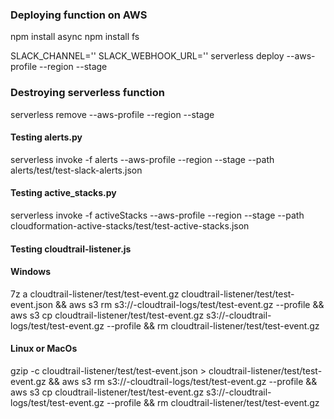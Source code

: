 ### Deploying function on AWS
npm install async
npm install fs

SLACK_CHANNEL='<SLACK-CHANNEL-NAME>' SLACK_WEBHOOK_URL='<SLACK-WEBHOOK-URL>' serverless deploy --aws-profile <aws-profile-name> --region <region> --stage <stage>

### Destroying serverless function
serverless remove --aws-profile <aws-profile-name> --region <region> --stage <stage>

#### Testing alerts.py
serverless invoke -f alerts --aws-profile <aws-profile-name> --region <region> --stage <stage> --path alerts/test/test-slack-alerts.json

#### Testing active_stacks.py
serverless invoke -f activeStacks --aws-profile <aws-profile-name> --region <region> --stage <stage> --path cloudformation-active-stacks/test/test-active-stacks.json

#### Testing cloudtrail-listener.js
#### Windows
7z a cloudtrail-listener/test/test-event.gz cloudtrail-listener/test/test-event.json && aws s3 rm s3://<aws-account-number>-cloudtrail-logs/test/test-event.gz --profile <aws-profile-name> && aws s3 cp cloudtrail-listener/test/test-event.gz s3://<aws-account-number>-cloudtrail-logs/test/test-event.gz --profile <aws-profile-name> && rm cloudtrail-listener/test/test-event.gz

#### Linux or MacOs
gzip -c cloudtrail-listener/test/test-event.json > cloudtrail-listener/test/test-event.gz && aws s3 rm s3://<aws-account-number>-cloudtrail-logs/test/test-event.gz --profile <aws-profile-name> && aws s3 cp cloudtrail-listener/test/test-event.gz s3://<aws-account-number>-cloudtrail-logs/test/test-event.gz --profile <aws-profile-name> && rm cloudtrail-listener/test/test-event.gz